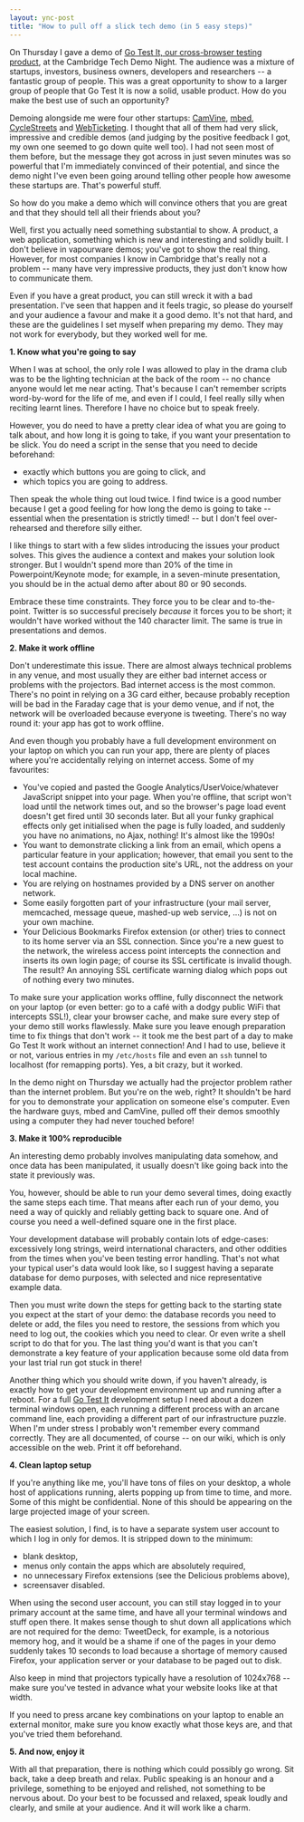 ```yaml
---
layout: ync-post
title: "How to pull off a slick tech demo (in 5 easy steps)"
---
```


On Thursday I gave a demo of
[Go Test It, our cross-browser testing product](http://go-test.it/), at the Cambridge Tech Demo
Night. The audience was a mixture of startups, investors, business owners, developers and
researchers -- a fantastic group of people. This was a great opportunity to show to a larger group
of people that Go Test It is now a solid, usable product. How do you make the best use of such an
opportunity?

Demoing alongside me were four other startups:
[CamVine](http://camvine.com/),
[mbed](http://mbed.org/),
[CycleStreets](http://www.cyclestreets.net/) and
[WebTicketing](http://webticketing.net). I thought that all of them had very slick, impressive and
credible demos (and judging by the positive feedback I got, my own one seemed to go down quite well
too). I had not seen most of them before, but the message they got across in just seven minutes was
so powerful that I'm immediately convinced of their potential, and since the demo night I've even
been going around telling other people how awesome these startups are. That's powerful stuff.

So how do you make a demo which will convince others that you are great and that they should tell all
their friends about you?

Well, first you actually need something substantial to show. A product, a
web application, something which is new and interesting and solidly built. I don't believe in
vapourware demos; you've got to show the real thing. However, for most companies I know in Cambridge
that's really not a problem -- many have very impressive products, they just don't know how to
communicate them.

Even if you have a great product, you can still wreck it with a bad presentation.
I've seen that happen and it feels tragic, so please do yourself and your audience a favour and make
it a good demo. It's not that hard, and these are the guidelines I set myself when preparing my
demo. They may not work for everybody, but they worked well for me.

**1. Know what you're going to say**

When I was at school, the only role I was allowed to play in the drama club was to be the
lighting technician at the back of the room -- no chance anyone would let me near acting. That's
because I can't remember scripts word-by-word for the life of me, and even if I could, I feel really
silly when reciting learnt lines. Therefore I have no choice but to speak freely.

However, you do need to have a pretty clear idea of what you are going to talk about, and how long
it is going to take, if you want your presentation to be slick. You do need a script in the sense
that you need to decide beforehand:

* exactly which buttons you are going to click, and
* which topics you are going to address.

Then speak the whole thing out loud
twice. I find twice is a good number because I get a good feeling for how long the demo is going to
take -- essential when the presentation is strictly timed! -- but I don't feel over-rehearsed and
therefore silly either.

I like things to start with a few slides introducing the issues your
product solves. This gives the audience a context and makes your solution look stronger. But I
wouldn't spend more than 20% of the time in Powerpoint/Keynote mode; for example, in a seven-minute
presentation, you should be in the actual demo after about 80 or 90 seconds.

Embrace these time
constraints. They force you to be clear and to-the-point. Twitter is so successful precisely
*because* it forces you to be short; it wouldn't have worked without the 140 character limit. The
same is true in presentations and demos.


**2. Make it work offline**

Don't underestimate this
issue. There are almost always technical problems in any venue, and most usually they are either bad
internet access or problems with the projectors. Bad internet access is the most common. There's no
point in relying on a 3G card either, because probably reception will be bad in the Faraday cage
that is your demo venue, and if not, the network will be overloaded because everyone is tweeting.
There's no way round it: your app has got to work offline.

And even though you probably have a full
development environment on your laptop on which you can run your app, there are plenty of places
where you're accidentally relying on internet access. Some of my
favourites:

* You've copied and pasted the Google Analytics/UserVoice/whatever JavaScript
  snippet into your page. When you're offline, that script won't load until the network times out, and
  so the browser's page load event doesn't get fired until 30 seconds later. But all your funky
  graphical effects only get initialised when the page is fully loaded, and suddenly you have no
  animations, no Ajax, nothing! It's almost like the 1990s!
* You want to demonstrate clicking a link from an email, which opens a particular
  feature in your application; however, that email you sent to the test account contains the
  production site's URL, not the address on your local machine.
* You are relying on hostnames provided by a DNS server on another network.
* Some easily forgotten part of your infrastructure (your mail server, memcached,
  message queue, mashed-up web service, ...) is not on your own machine.
* Your Delicious Bookmarks Firefox extension (or other) tries to connect to its home
  server via an SSL connection. Since you're a new guest to the network, the wireless access point
  intercepts the connection and inserts its own login page; of course its SSL certificate is invalid
  though. The result? An annoying SSL certificate warning dialog which pops out of nothing every two
  minutes.


To make sure your application works offline, fully disconnect the network on
your laptop (or even better: go to a café with a dodgy public WiFi that intercepts SSL!), clear
your browser cache, and make sure every step of your demo still works flawlessly. Make sure you
leave enough preparation time to fix things that don't work -- it took me the best part of a day to
make Go Test It work without an internet connection! And I had to use, believe it or not, various
entries in my `/etc/hosts` file and even an `ssh` tunnel to localhost (for remapping ports).
Yes, a bit crazy, but it worked.

In the demo night on Thursday we actually had the projector problem rather than the internet problem. But
you're on the web, right? It shouldn't be hard for you to demonstrate your application on someone
else's computer. Even the hardware guys, mbed and CamVine, pulled off their demos smoothly using a
computer they had never touched before!


**3. Make it 100% reproducible**

An interesting demo
probably involves manipulating data somehow, and once data has been manipulated, it usually doesn't
like going back into the state it previously was.

You, however, should be able to run your demo
several times, doing exactly the same steps each time. That means after each run of your demo, you
need a way of quickly and reliably getting back to square one. And of course you need a well-defined
square one in the first place.

Your development database will probably contain lots of edge-cases:
excessively long strings, weird international characters, and other oddities from the times when
you've been testing error handling. That's not what your typical user's data would look like, so I
suggest having a separate database for demo purposes, with selected and nice representative example
data.

Then you must write down the steps for getting back to the starting state you expect at the
start of your demo: the database records you need to delete or add, the files you need to restore,
the sessions from which you need to log out, the cookies which you need to clear. Or even write a
shell script to do that for you. The last thing you'd want is that you can't demonstrate a key
feature of your application because some old data from your last trial run got stuck in
there!

Another thing which you should write down, if you haven't already, is exactly how to get
your development environment up and running after a reboot. For a full
[Go Test It](http://go-test.it/) development setup I need about a dozen terminal windows open, each
running a different process with an arcane command line, each providing a different part of our
infrastructure puzzle. When I'm under stress I probably won't remember every command correctly. They
are all documented, of course -- on our wiki, which is only accessible on the web. Print it off
beforehand.


**4. Clean laptop setup**

If you're anything like me, you'll have tons of files on
your desktop, a whole host of applications running, alerts popping up from time to time, and more.
Some of this might be confidential. None of this should be appearing on the large projected image of
your screen.

The easiest solution, I find, is to have a separate system user account to which I log
in only for demos. It is stripped down to the minimum:

* blank desktop,
* menus only contain the apps which are absolutely required,
* no unnecessary Firefox extensions (see the Delicious problems above),
* screensaver disabled.

When using the second user account, you can still
stay logged in to your primary account at the same time, and have all your terminal windows and
stuff open there. It makes sense though to shut down all applications which are not required for the
demo: TweetDeck, for example, is a notorious memory hog, and it would be a shame if one of the pages
in your demo suddenly takes 10 seconds to load because a shortage of memory caused Firefox, your
application server or your database to be paged out to disk.

Also keep in mind that projectors typically have a resolution of 1024x768 -- make sure you've
tested in advance what your website looks like at that width.

If you need to press arcane key combinations on your laptop to enable an
external monitor, make sure you know exactly what those keys are, and that you've tried them
beforehand.


**5. And now, enjoy it**

With all that preparation, there is nothing which could
possibly go wrong. Sit back, take a deep breath and relax. Public speaking is an honour and a
privilege, something to be enjoyed and relished, not something to be nervous about. Do your best to
be focussed and relaxed, speak loudly and clearly, and smile at your audience. And it will work like
a charm.
